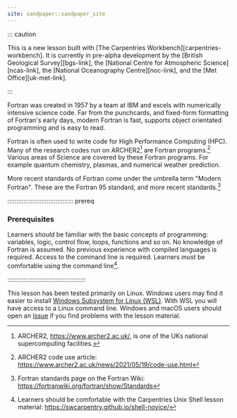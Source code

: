 ```yaml
---
site: sandpaper::sandpaper_site
---
```


::: caution

This is a new lesson built with [The Carpentries Workbench][carpentries-workbench].
It is currently in pre-alpha development by the
[British Geological Survey][bgs-link],
the [National Centre for Atmospheric Science][ncas-link],
the [National Oceanography Centre][noc-link],
and the [Met Office][uk-met-link].

:::

Fortran was created in 1957 by a team at IBM
and excels with numerically intensive science code.
Far from the punchcards, and fixed-form formatting of Fortran's early days,
modern Fortran is fast, supports object orientated programming
and is easy to read.

Fortran is often used to write code for High Performance Computing (HPC).
Many of the research codes run on ARCHER2[^archer2]
are Fortran programs.[^archer2-codes]
Various areas of Science are covered by these Fortran programs.
For example quantum chemistry, plasmas, and numerical weather prediction.

More recent standards of Fortran come under the umbrella term "Modern Fortran".
These are the Fortran 95 standard,
and more recent standards.[^fortran-standards]

::::::::::::::::::::::::::::::::::::: prereq

### Prerequisites

Learners _should_ be familiar with the basic concepts of
programming: variables, logic, control flow, loops, functions and
so on.
No knowledge of Fortran is assumed.
No previous experience with compiled languages is required.
Access to the command line is required.
Learners _must_ be comfortable using the command line[^command-line].

::::::::::::::::::::::::::::::::::::::::::::

This lesson has been tested primarily on Linux.
Windows users may find it easier to install
[Windows Subsystem for Linux (WSL)](https://learn.microsoft.com/en-us/windows/wsl/install).
With WSL you will have access to a Linux command line.
Windows and macOS users should open an
[Issue](https://github.com/carpentries-incubator/intro-to-modern-fortran/issues)
if you find problems with the lesson material.

[^archer2]: ARCHER2, https://www.archer2.ac.uk/, is one of the UKs national supercomputing facilities.
[^archer2-codes]: ARCHER2 code use article: https://www.archer2.ac.uk/news/2021/05/19/code-use.html
[^fortran-standards]: Fortran standards page on the Fortran Wiki: https://fortranwiki.org/fortran/show/Standards
[^command-line]: Learners should be comfortable with the Carpentries Unix Shell lesson material: https://swcarpentry.github.io/shell-novice/
